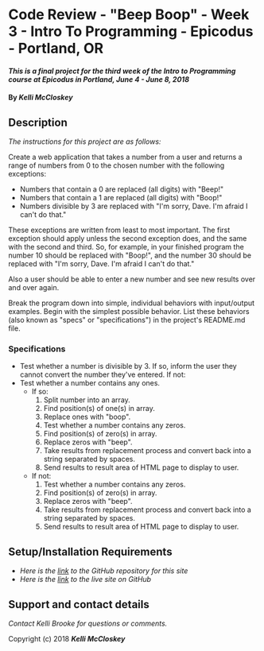 # Code Review - "Beep Boop" - Week 3 - Intro To Programming - Epicodus - Portland, OR

#### _This is a final project for the third week of the Intro to Programming course at Epicodus in Portland, June 4 - June 8, 2018_

#### By _**Kelli McCloskey**_

## Description

_The instructions for this project are as follows:_

Create a web application that takes a number from a user and returns a range of numbers from 0 to the chosen number with the following exceptions:

* Numbers that contain a 0 are replaced (all digits) with "Beep!"
* Numbers that contain a 1 are replaced (all digits) with "Boop!"
* Numbers divisible by 3 are replaced with "I'm sorry, Dave. I'm afraid I can't do that."

These exceptions are written from least to most important. The first exception should apply unless the second exception does, and the same with the second and third. So, for example, in your finished program the number 10 should be replaced with "Boop!", and the number 30 should be replaced with "I'm sorry, Dave. I'm afraid I can't do that."

Also a user should be able to enter a new number and see new results over and over again.

Break the program down into simple, individual behaviors with input/output examples. Begin with the simplest possible behavior. List these behaviors (also known as "specs" or "specifications") in the project's README.md file.

### Specifications
* Test whether a number is divisible by 3. If so, inform the user they cannot convert the number they've entered. If not:
* Test whether a number contains any ones.
  * If so:
    1. Split number into an array.
    2. Find position(s) of one(s) in array.
    3. Replace ones with "boop".
    4. Test whether a number contains any zeros.
    5. Find position(s) of zero(s) in array.
    6. Replace zeros with "beep".
    7. Take results from replacement process and convert back into a string separated by spaces.
    8. Send results to result area of HTML page to display to user.
  * If not:
    1. Test whether a number contains any zeros.
    2. Find position(s) of zero(s) in array.
    3. Replace zeros with "beep".
    4. Take results from replacement process and convert back into a string separated by spaces.
    5. Send results to result area of HTML page to display to user.


## Setup/Installation Requirements

* _Here is the [link](https://github.com/kellibrooke/code-review-week3) to the GitHub repository for this site_
* _Here is the [link](https://kellibrooke.github.io/code-review-week3/) to the live site on GitHub_

## Support and contact details

_Contact Kelli Brooke for questions or comments._


Copyright (c) 2018 **_Kelli McCloskey_**

